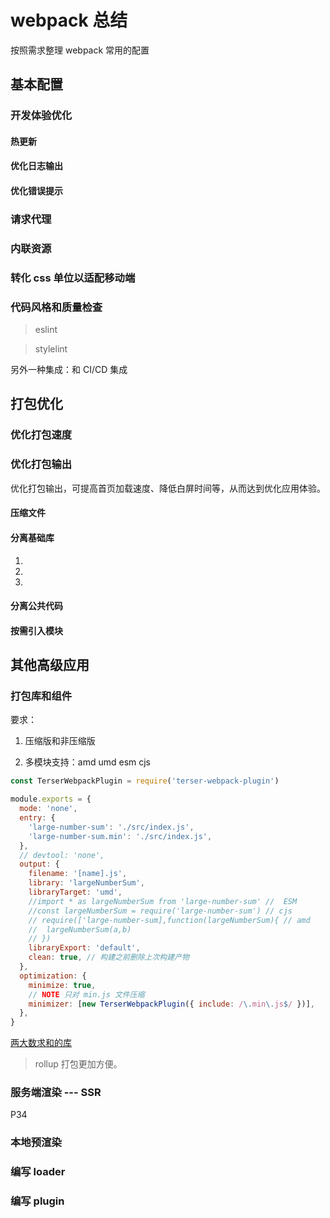 # webpack 总结

按照需求整理 webpack 常用的配置

## 基本配置

### 开发体验优化

#### 热更新

#### 优化日志输出

#### 优化错误提示

### 请求代理

### 内联资源

### 转化 css 单位以适配移动端

### 代码风格和质量检查

> eslint

> stylelint

另外一种集成：和 CI/CD 集成

## 打包优化

### 优化打包速度

### 优化打包输出

优化打包输出，可提高首页加载速度、降低白屏时间等，从而达到优化应用体验。

#### 压缩文件

#### 分离基础库

1.

2.

3.

#### 分离公共代码

#### 按需引入模块

## 其他高级应用

### 打包库和组件

要求：

1. 压缩版和非压缩版

2. 多模块支持：amd umd esm cjs

```js
const TerserWebpackPlugin = require('terser-webpack-plugin')

module.exports = {
  mode: 'none',
  entry: {
    'large-number-sum': './src/index.js',
    'large-number-sum.min': './src/index.js',
  },
  // devtool: 'none',
  output: {
    filename: '[name].js',
    library: 'largeNumberSum',
    libraryTarget: 'umd',
    //import * as largeNumberSum from 'large-number-sum' //  ESM
    //const largeNumberSum = require('large-number-sum') // cjs
    // require(['large-number-sum],function(largeNumberSum){ // amd
    //  largeNumberSum(a,b)
    // })
    libraryExport: 'default',
    clean: true, // 构建之前删除上次构建产物
  },
  optimization: {
    minimize: true,
    // NOTE 只对 min.js 文件压缩
    minimizer: [new TerserWebpackPlugin({ include: /\.min\.js$/ })],
  },
}
```

[两大数求和的库](https://github.com/jackchoumine/large-number-sum)

> rollup 打包更加方便。

### 服务端渲染 --- SSR

P34

### 本地预渲染

### 编写 loader

### 编写 plugin
